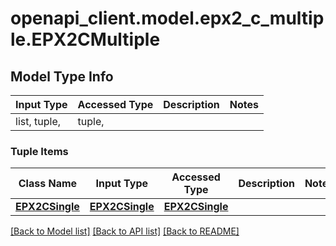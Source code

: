 # openapi_client.model.epx2_c_multiple.EPX2CMultiple

## Model Type Info
Input Type | Accessed Type | Description | Notes
------------ | ------------- | ------------- | -------------
list, tuple,  | tuple,  |  | 

### Tuple Items
Class Name | Input Type | Accessed Type | Description | Notes
------------- | ------------- | ------------- | ------------- | -------------
[**EPX2CSingle**](EPX2CSingle.md) | [**EPX2CSingle**](EPX2CSingle.md) | [**EPX2CSingle**](EPX2CSingle.md) |  | 

[[Back to Model list]](../../README.md#documentation-for-models) [[Back to API list]](../../README.md#documentation-for-api-endpoints) [[Back to README]](../../README.md)

